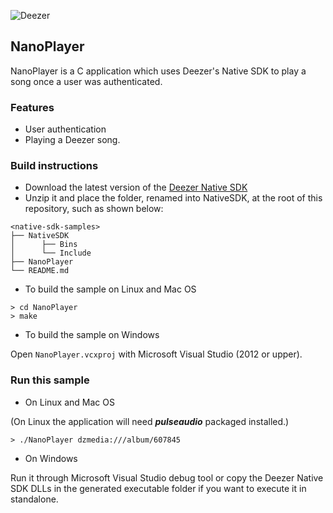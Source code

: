 ![Deezer](http://cdn-files.deezer.com/img/press/new_logo_white.jpg "Deezer") 

## NanoPlayer

NanoPlayer is a C application which uses Deezer's Native SDK to play a song once a user was authenticated.

### Features

 - User authentication
 - Playing a Deezer song.

### Build instructions

* Download the latest version of the [Deezer Native SDK][1]
* Unzip it and place the folder, renamed into NativeSDK, at the root of this repository, such as shown below:
```
<native-sdk-samples>
├── NativeSDK
│      ├── Bins
│      └── Include
├── NanoPlayer
└── README.md
```

* To build the sample on Linux and Mac OS
```
> cd NanoPlayer
> make
```

* To build the sample on Windows

Open `NanoPlayer.vcxproj` with Microsoft Visual Studio (2012 or upper).

### Run this sample

* On Linux and Mac OS

(On Linux the application will need **_pulseaudio_** packaged installed.)

```
> ./NanoPlayer dzmedia:///album/607845
```

* On Windows

Run it through Microsoft Visual Studio debug tool or copy the Deezer Native SDK DLLs in the generated executable folder if you want to execute it in standalone.

 [1]: http://developers.deezer.com/sdk/native
